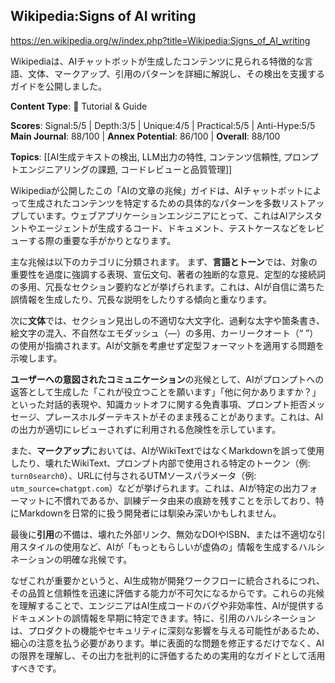 ## Wikipedia:Signs of AI writing

https://en.wikipedia.org/w/index.php?title=Wikipedia:Signs_of_AI_writing

Wikipediaは、AIチャットボットが生成したコンテンツに見られる特徴的な言語、文体、マークアップ、引用のパターンを詳細に解説し、その検出を支援するガイドを公開しました。

**Content Type**: 📖 Tutorial & Guide

**Scores**: Signal:5/5 | Depth:3/5 | Unique:4/5 | Practical:5/5 | Anti-Hype:5/5
**Main Journal**: 88/100 | **Annex Potential**: 86/100 | **Overall**: 88/100

**Topics**: [[AI生成テキストの検出, LLM出力の特性, コンテンツ信頼性, プロンプトエンジニアリングの課題, コードレビューと品質管理]]

Wikipediaが公開したこの「AIの文章の兆候」ガイドは、AIチャットボットによって生成されたコンテンツを特定するための具体的なパターンを多数リストアップしています。ウェブアプリケーションエンジニアにとって、これはAIアシスタントやエージェントが生成するコード、ドキュメント、テストケースなどをレビューする際の重要な手がかりとなります。

主な兆候は以下のカテゴリに分類されます。
まず、**言語とトーン**では、対象の重要性を過度に強調する表現、宣伝文句、著者の独断的な意見、定型的な接続詞の多用、冗長なセクション要約などが挙げられます。これは、AIが自信に満ちた誤情報を生成したり、冗長な説明をしたりする傾向と重なります。

次に**文体**では、セクション見出しの不適切な大文字化、過剰な太字や箇条書き、絵文字の混入、不自然なエモダッシュ（—）の多用、カーリークオート（“ ”）の使用が指摘されます。AIが文脈を考慮せず定型フォーマットを適用する問題を示唆します。

**ユーザーへの意図されたコミュニケーション**の兆候として、AIがプロンプトへの返答として生成した「これが役立つことを願います」「他に何かありますか？」といった対話的表現や、知識カットオフに関する免責事項、プロンプト拒否メッセージ、プレースホルダーテキストがそのまま残ることがあります。これは、AIの出力が適切にレビューされずに利用される危険性を示しています。

また、**マークアップ**においては、AIがWikiTextではなくMarkdownを誤って使用したり、壊れたWikiText、プロンプト内部で使用される特定のトークン（例: `turn0search0`）、URLに付与されるUTMソースパラメータ（例: `utm_source=chatgpt.com`）などが挙げられます。これは、AIが特定の出力フォーマットに不慣れであるか、訓練データ由来の痕跡を残すことを示しており、特にMarkdownを日常的に扱う開発者には馴染み深いかもしれません。

最後に**引用**の不備は、壊れた外部リンク、無効なDOIやISBN、または不適切な引用スタイルの使用など、AIが「もっともらしいが虚偽の」情報を生成するハルシネーションの明確な兆候です。

なぜこれが重要かというと、AI生成物が開発ワークフローに統合されるにつれ、その品質と信頼性を迅速に評価する能力が不可欠になるからです。これらの兆候を理解することで、エンジニアはAI生成コードのバグや非効率性、AIが提供するドキュメントの誤情報を早期に特定できます。特に、引用のハルシネーションは、プロダクトの機能やセキュリティに深刻な影響を与える可能性があるため、細心の注意を払う必要があります。単に表面的な問題を修正するだけでなく、AIの限界を理解し、その出力を批判的に評価するための実用的なガイドとして活用すべきです。